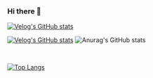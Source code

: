 ### Hi there 👋

[![Velog's GitHub stats](https://velog-readme-stats.vercel.app/api/badge?name=oceanyu)](https://velog.io/@oceanyu/posts) 

[![Velog's GitHub stats](https://velog-readme-stats.vercel.app/api?name=oceanyu)](https://velog.io/@oceanyu/posts)
![Anurag's GitHub stats](https://github-readme-stats.vercel.app/api?username=deepoceanvibe&hide=contribs,prs&show_icons=true&theme=graywhite)

<br>

[![Top Langs](https://github-readme-stats.vercel.app/api/top-langs/?username=deepoceanvibe)](https://github.com/anuraghazra/github-readme-stats)
